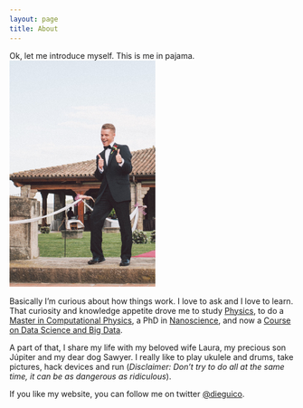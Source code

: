 ```yaml
---
layout: page
title: About
---
```


Ok, let me introduce myself. This is me in pajama. 
![Suit up!](/assets/me.jpg)

Basically I’m curious about how things work. I love to ask and I love to learn. That curiosity and knowledge appetite drove me to study [Physics](http://www.ub.edu/fisica/en/), to do a [Master in Computational Physics](https://dfen.upc.edu/masters-i-doctorat/masters/fca), a PhD in [Nanoscience](http://www.ub.edu/in2ub/doctorat_nanociencia/index.php?option=com_content&view=article&id=27:home-cat-2&catid=9:english&lang=en&Itemid=102), and now a [Course on Data Science and Big Data](http://www.ub.edu/datascience/). 

A part of that, I share my life with my beloved wife Laura, my precious son Júpiter and my dear dog Sawyer. I really like to play ukulele and drums, take pictures, hack devices and run (*Disclaimer: Don’t try to do all at the same time, it can be as dangerous as ridiculous*).  

If you like my website, you can follow me on twitter [@dieguico](https://twitter.com/dieguico).
